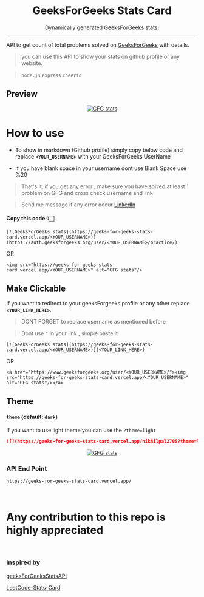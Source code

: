 <p align="center">
<h1 align="center">GeeksForGeeks Stats Card</h1>
<p align="center">Dynamically generated GeeksForGeeks stats!</p>
</p>

*****

API to get count of total problems solved on [GeeksForGeeks](https://practice.geeksforgeeks.org/) with details.

> you can use this API to show your stats on github profile or any website.

> `node.js`  `express`  `cheerio`

## Preview
<p align="center"> <a href="https://www.geeksforgeeks.org/user/nikhilpal2705/"><img src="https://geeks-for-geeks-stats-card.vercel.app/nikhilpal2705" alt="GFG stats"/></a></p>

# How to use 
- To show in markdown (Github profile) simply copy below code and replace **`<YOUR_USERNAME>`** with your GeeksForGeeks UserName

- If you have blank space in your username dont use Blank Space use %20

> That's it, if you get any error , make sure you have solved at least 1 problem on GFG and cross check username and link 

> Send me message if any error occur [LinkedIn](https://www.linkedin.com/in/nikhilpal2705/)

#### Copy this code 👇🏻
```
[![GeeksForGeeks stats](https://geeks-for-geeks-stats-card.vercel.app/<YOUR_USERNAME>)](https://auth.geeksforgeeks.org/user/<YOUR_USERNAME>/practice/)
```
OR

```
<img src="https://geeks-for-geeks-stats-card.vercel.app/<YOUR_USERNAME>" alt="GFG stats"/>
```

## Make Clickable
If you want to redirect to your geeksForgeeks profile or any other replace **`<YOUR_LINK_HERE>`**.
> DONT FORGET to replace username as mentioned before

> Dont use `"` in your link , simple paste it
```
[![GeeksForGeeks stats](https://geeks-for-geeks-stats-card.vercel.app/<YOUR_USERNAME>)](<YOUR_LINK_HERE>)
```
OR
```
<a href="https://www.geeksforgeeks.org/user/<YOUR_USERNAME>/"><img src="https://geeks-for-geeks-stats-card.vercel.app/<YOUR_USERNAME>" alt="GFG stats"/></a>
```

## Theme
#### `theme` (default: `dark`)
If you want to use light theme you can use the `?theme=light`

```md
![](https://geeks-for-geeks-stats-card.vercel.app/nikhilpal2705?theme=light)
```
<p align="center"> <a href="https://www.geeksforgeeks.org/user/nikhilpal2705/"><img src="https://geeks-for-geeks-stats-card.vercel.app/nikhilpal2705?theme=light" alt="GFG stats"/></a></p>


### API End Point
```
https://geeks-for-geeks-stats-card.vercel.app/
```

<br>

# Any contribution to this repo is highly appreciated

<br>

### Inspired by 
[geeksForGeeksStatsAPI](https://github.com/napiyo/geeksForGeeksStatsAPI)

[LeetCode-Stats-Card](https://github.com/JacobLinCool/LeetCode-Stats-Card)
